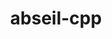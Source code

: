 ---
title: "abseil-cpp"
layout: cache
categories: [package, develop-2024-10-27]
meta: {"versions": ["20240722.0"], "compilers": ["apple-clang@=15.0.0", "gcc@=11.4.0", "gcc@=12.4.0", "gcc@=13.2.0", "gcc@=9.4.0", "oneapi@=2024.2.1"], "oss": ["amzn2", "ubuntu20.04", "ubuntu22.04", "ubuntu24.04", "ventura"], "platforms": ["darwin", "linux"], "targets": ["aarch64", "neoverse_n1", "neoverse_v1", "neoverse_v2", "ppc64le", "x86_64_v3", "x86_64_v4"], "stacks": ["aws-pcluster-neoverse_v1", "aws-pcluster-x86_64_v4", "e4s", "e4s-neoverse-v2", "e4s-neoverse_v1", "e4s-oneapi", "e4s-power", "e4s-rocm-external", "ml-darwin-aarch64-mps", "ml-linux-x86_64-cpu", "ml-linux-x86_64-cuda", "ml-linux-x86_64-rocm", "root"], "num_specs": 12, "num_specs_by_stack": {"ml-darwin-aarch64-mps": 1, "root": 12, "aws-pcluster-neoverse_v1": 2, "aws-pcluster-x86_64_v4": 2, "e4s-power": 1, "e4s-neoverse_v1": 2, "e4s-neoverse-v2": 1, "e4s-rocm-external": 1, "e4s": 1, "e4s-oneapi": 1, "ml-linux-x86_64-cpu": 1, "ml-linux-x86_64-rocm": 1, "ml-linux-x86_64-cuda": 1}}
spec_details: [{"hash": "nlomatlv7awv766l3igsm7gfyqijrvsu", "compiler": "apple-clang@=15.0.0", "versions": ["20240722.0"], "os": "ventura", "platform": "darwin", "target": "aarch64", "variants": ["build_system=cmake", "build_type=Release", "cxxstd=14", "generator=make", "~ipo", "+shared"], "stacks": ["ml-darwin-aarch64-mps", "root"], "size": "-", "tarball": "https://binaries.spack.io/develop-2024-10-27/build_cache/darwin-ventura-aarch64/apple-clang-15.0.0/abseil-cpp-20240722.0/darwin-ventura-aarch64-apple-clang-15.0.0-abseil-cpp-20240722.0-nlomatlv7awv766l3igsm7gfyqijrvsu.spack"}, {"hash": "sku5s4rkxo3l7petfl4x3pev4ionxgq2", "compiler": "gcc@=12.4.0", "versions": ["20240722.0"], "os": "amzn2", "platform": "linux", "target": "neoverse_n1", "variants": ["build_system=cmake", "build_type=Release", "cxxstd=14", "generator=make", "~ipo", "+shared"], "stacks": ["root", "aws-pcluster-neoverse_v1"], "size": "-", "tarball": "https://binaries.spack.io/develop-2024-10-27/build_cache/linux-amzn2-neoverse_n1/gcc-12.4.0/abseil-cpp-20240722.0/linux-amzn2-neoverse_n1-gcc-12.4.0-abseil-cpp-20240722.0-sku5s4rkxo3l7petfl4x3pev4ionxgq2.spack"}, {"hash": "ymhy3msprz7mzqdacbdcunt7ggruttra", "compiler": "gcc@=12.4.0", "versions": ["20240722.0"], "os": "amzn2", "platform": "linux", "target": "neoverse_v1", "variants": ["build_system=cmake", "build_type=Release", "cxxstd=14", "generator=make", "~ipo", "+shared"], "stacks": ["root", "aws-pcluster-neoverse_v1"], "size": "-", "tarball": "https://binaries.spack.io/develop-2024-10-27/build_cache/linux-amzn2-neoverse_v1/gcc-12.4.0/abseil-cpp-20240722.0/linux-amzn2-neoverse_v1-gcc-12.4.0-abseil-cpp-20240722.0-ymhy3msprz7mzqdacbdcunt7ggruttra.spack"}, {"hash": "hwieggycny2esrd5wks66rnh2wyge74c", "compiler": "gcc@=12.4.0", "versions": ["20240722.0"], "os": "amzn2", "platform": "linux", "target": "x86_64_v3", "variants": ["build_system=cmake", "build_type=Release", "cxxstd=14", "generator=make", "~ipo", "+shared"], "stacks": ["aws-pcluster-x86_64_v4", "root"], "size": "-", "tarball": "https://binaries.spack.io/develop-2024-10-27/build_cache/linux-amzn2-x86_64_v3/gcc-12.4.0/abseil-cpp-20240722.0/linux-amzn2-x86_64_v3-gcc-12.4.0-abseil-cpp-20240722.0-hwieggycny2esrd5wks66rnh2wyge74c.spack"}, {"hash": "jubmdwxg5siqyhbszrvsusjbryhydhls", "compiler": "gcc@=12.4.0", "versions": ["20240722.0"], "os": "amzn2", "platform": "linux", "target": "x86_64_v4", "variants": ["build_system=cmake", "build_type=Release", "cxxstd=14", "generator=make", "~ipo", "+shared"], "stacks": ["aws-pcluster-x86_64_v4", "root"], "size": "-", "tarball": "https://binaries.spack.io/develop-2024-10-27/build_cache/linux-amzn2-x86_64_v4/gcc-12.4.0/abseil-cpp-20240722.0/linux-amzn2-x86_64_v4-gcc-12.4.0-abseil-cpp-20240722.0-jubmdwxg5siqyhbszrvsusjbryhydhls.spack"}, {"hash": "qd6pibws7l4v4hwejkbujo4xhvqncptt", "compiler": "gcc@=9.4.0", "versions": ["20240722.0"], "os": "ubuntu20.04", "platform": "linux", "target": "ppc64le", "variants": ["build_system=cmake", "build_type=Release", "cxxstd=14", "generator=make", "~ipo", "+shared"], "stacks": ["root", "e4s-power"], "size": "-", "tarball": "https://binaries.spack.io/develop-2024-10-27/build_cache/linux-ubuntu20.04-ppc64le/gcc-9.4.0/abseil-cpp-20240722.0/linux-ubuntu20.04-ppc64le-gcc-9.4.0-abseil-cpp-20240722.0-qd6pibws7l4v4hwejkbujo4xhvqncptt.spack"}, {"hash": "ymuk43eox6qxm645xea3srx2xnxg5gxr", "compiler": "gcc@=11.4.0", "versions": ["20240722.0"], "os": "ubuntu22.04", "platform": "linux", "target": "neoverse_v1", "variants": ["build_system=cmake", "build_type=Release", "cxxstd=14", "generator=make", "~ipo", "+shared"], "stacks": ["e4s-neoverse_v1", "root"], "size": "-", "tarball": "https://binaries.spack.io/develop-2024-10-27/build_cache/linux-ubuntu22.04-neoverse_v1/gcc-11.4.0/abseil-cpp-20240722.0/linux-ubuntu22.04-neoverse_v1-gcc-11.4.0-abseil-cpp-20240722.0-ymuk43eox6qxm645xea3srx2xnxg5gxr.spack"}, {"hash": "r7vt4mmlaf4ytupwavhkvsum7esjsnal", "compiler": "gcc@=11.4.0", "versions": ["20240722.0"], "os": "ubuntu22.04", "platform": "linux", "target": "neoverse_v1", "variants": ["build_system=cmake", "build_type=Release", "cxxstd=14", "generator=make", "~ipo", "+shared"], "stacks": ["e4s-neoverse_v1", "root"], "size": "-", "tarball": "https://binaries.spack.io/develop-2024-10-27/build_cache/linux-ubuntu22.04-neoverse_v1/gcc-11.4.0/abseil-cpp-20240722.0/linux-ubuntu22.04-neoverse_v1-gcc-11.4.0-abseil-cpp-20240722.0-r7vt4mmlaf4ytupwavhkvsum7esjsnal.spack"}, {"hash": "qfv7yunlcetxdzl45jevvlwr4e3hnniu", "compiler": "gcc@=11.4.0", "versions": ["20240722.0"], "os": "ubuntu22.04", "platform": "linux", "target": "neoverse_v2", "variants": ["build_system=cmake", "build_type=Release", "cxxstd=14", "generator=make", "~ipo", "+shared"], "stacks": ["root", "e4s-neoverse-v2"], "size": "-", "tarball": "https://binaries.spack.io/develop-2024-10-27/build_cache/linux-ubuntu22.04-neoverse_v2/gcc-11.4.0/abseil-cpp-20240722.0/linux-ubuntu22.04-neoverse_v2-gcc-11.4.0-abseil-cpp-20240722.0-qfv7yunlcetxdzl45jevvlwr4e3hnniu.spack"}, {"hash": "pw5v4xvev2wpvze7vrr5lcnug7s2am3z", "compiler": "gcc@=11.4.0", "versions": ["20240722.0"], "os": "ubuntu22.04", "platform": "linux", "target": "x86_64_v3", "variants": ["build_system=cmake", "build_type=Release", "cxxstd=14", "generator=make", "~ipo", "+shared"], "stacks": ["e4s-rocm-external", "e4s", "root"], "size": "-", "tarball": "https://binaries.spack.io/develop-2024-10-27/build_cache/linux-ubuntu22.04-x86_64_v3/gcc-11.4.0/abseil-cpp-20240722.0/linux-ubuntu22.04-x86_64_v3-gcc-11.4.0-abseil-cpp-20240722.0-pw5v4xvev2wpvze7vrr5lcnug7s2am3z.spack"}, {"hash": "nkkni4ankttwiwnhpzhwszdcre5m6phr", "compiler": "oneapi@=2024.2.1", "versions": ["20240722.0"], "os": "ubuntu22.04", "platform": "linux", "target": "x86_64_v3", "variants": ["build_system=cmake", "build_type=Release", "cxxstd=14", "generator=make", "~ipo", "+shared"], "stacks": ["e4s-oneapi", "root"], "size": "-", "tarball": "https://binaries.spack.io/develop-2024-10-27/build_cache/linux-ubuntu22.04-x86_64_v3/oneapi-2024.2.1/abseil-cpp-20240722.0/linux-ubuntu22.04-x86_64_v3-oneapi-2024.2.1-abseil-cpp-20240722.0-nkkni4ankttwiwnhpzhwszdcre5m6phr.spack"}, {"hash": "asjtxk2deyxbstjwteoare7vbw5sdx6r", "compiler": "gcc@=13.2.0", "versions": ["20240722.0"], "os": "ubuntu24.04", "platform": "linux", "target": "x86_64_v3", "variants": ["build_system=cmake", "build_type=Release", "cxxstd=14", "generator=make", "~ipo", "+shared"], "stacks": ["ml-linux-x86_64-cpu", "root", "ml-linux-x86_64-rocm", "ml-linux-x86_64-cuda"], "size": "-", "tarball": "https://binaries.spack.io/develop-2024-10-27/build_cache/linux-ubuntu24.04-x86_64_v3/gcc-13.2.0/abseil-cpp-20240722.0/linux-ubuntu24.04-x86_64_v3-gcc-13.2.0-abseil-cpp-20240722.0-asjtxk2deyxbstjwteoare7vbw5sdx6r.spack"}]
---